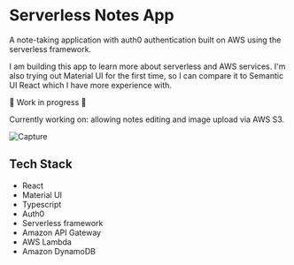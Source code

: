 # Serverless Notes App

A note-taking application with auth0 authentication built on AWS using the serverless framework.

I am building this app to learn more about serverless and AWS services. I'm also trying out Material UI for the first time, so I can compare it to Semantic UI React which I have more experience with.

🚧 Work in progress 🚧

Currently working on: allowing notes editing and image upload via AWS S3.

![Capture](https://user-images.githubusercontent.com/30217557/148221504-3464fab4-b248-488f-9183-7822b7076bd8.PNG)
## Tech Stack
- React
- Material UI
- Typescript
- Auth0
- Serverless framework
- Amazon API Gateway 
- AWS Lambda
- Amazon DynamoDB

